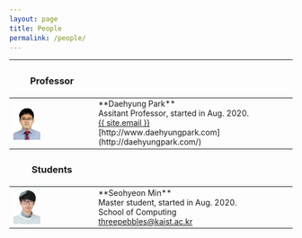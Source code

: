 ```yaml
---
layout: page
title: People
permalink: /people/
---
```


<table>
<colgroup>
<col width="30%" />
<col width="70%" />
</colgroup>
<thead>
<tr class="header">
<th><h3>Professor</h3></th>
<th></th>
</tr>
</thead>
<tbody>
<tr>
<td markdown="span">
    <a href="/assets/people/daehyung_park.jpg" data-lightbox="Daehyung Park" >
      <img style="width: 35%" src="/assets/people/daehyung_park.jpg">
      </a>
</td>
<td markdown="span">
    **Daehyung Park**<br>
    Assitant Professor, started in Aug. 2020. <br>
    <a href="mailto:{{ site.email}}">
       <i class="fa fa-envelope-o"></i>
       <span class="username">{{ site.email }}</span>
    </a>
    <br>
    [http://www.daehyungpark.com](http://daehyungpark.com/)
</td>
<!--td markdown="span">Some descriptive text. This is a markdown link to [Google](http://google.com). Or see [some link][mydoc_tags].</td-->
</tr>
</tbody>

<thead>
<tr class="header">
<th><h3>Students</h3></th>
<th></th>
</tr>
</thead>
<tbody>
<tr>
<td markdown="span">
    <a href="/assets/people/seohyeon_min.jpg" data-lightbox="Seohyeon Min" >
      <img style="width: 35%" src="/assets/people/seohyeon_min.jpg">
      </a>
</td>
<td markdown="span">
    **Seohyeon Min**<br>
    Master student, started in Aug. 2020. <br>
    School of Computing <br>
    <a href="mailto:threepebbles@kaist.ac.kr">
       <i class="fa fa-envelope-o"></i>
       <span class="username">threepebbles@kaist.ac.kr</span>
    </a>
    <br>
</td>

<!--td markdown="span">Some descriptive text. This is a markdown link to [Google](http://google.com). Or see [some link][mydoc_tags].</td-->
</tr>
</tbody>

</table>

